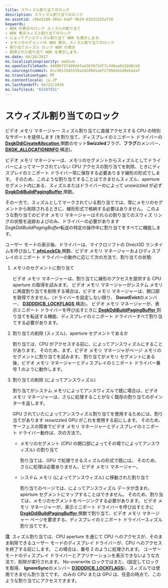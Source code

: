 ```yaml
---
title: スウィズル割り当てのロック
description: スウィズル割り当てのロック
ms.assetid: c9be52d9-36b2-4a0f-9629-01b31293af38
keywords:
- WDK の表示のロック スィズルの割り当て
- WDK 表示スィズル割り当てのロック
- によってアンスウィズル割り当て WDK を表示します。
- メモリのセグメントの WDK 表示、スィズル割り当てのロック
- 割り当てスィズル ロック WDK の表示
- 削除された割り当て WDK を表示します。
ms.date: 04/20/2017
ms.localizationpriority: medium
ms.openlocfilehash: 4488bf5f490d4fa43b76f2df7c340aa6d18d8cb5
ms.sourcegitcommit: 0cc5051945559a242d941a6f2799d161d8eba2a7
ms.translationtype: MT
ms.contentlocale: ja-JP
ms.lasthandoff: 04/23/2019
ms.locfileid: "63347551"
---
```

# <a name="locking-swizzled-allocations"></a>スウィズル割り当てのロック


ビデオ メモリ マネージャー スィズル割り当てに直接アクセスする CPU の特別なサポートを提供します (を割り当て、ディスプレイのミニポート ドライバーの[ **DxgkDdiCreateAllocation** ](https://msdn.microsoft.com/library/windows/hardware/ff559606)関数のセット**Swizzled**フラグ、**フラグ**のメンバー、 [ **DXGK\_ALLOCATIONINFO** ](https://msdn.microsoft.com/library/windows/hardware/ff560960)構造)。

ビデオ メモリ マネージャーは、メモリのセグメントからスィズルとしてドライバーによってマークされていない CPU アクセスの割り当てを削除、ときにディスプレイのミニポート ドライバー常に保存する必要あります線形の形式でします。 そのため、このような割り当てすることはできませんスィズル、aperture セグメント内にある、スィズルまたはドライバーのによって unswizzled が必ず[ **DxgkDdiBuildPagingBuffer** ](https://msdn.microsoft.com/library/windows/hardware/ff559587)関数。

その一方で、スィズルとしてマークされている割り当てでは、常にメモリのセグメントから削除されるときに、線形形式で格納する必要はありません。 このような割り当てのビデオ メモリ マネージャーはそれらの割り当てのスウィズ リングの状態を追跡およびのみ、ドライバーの必要があります*DxgkDdiBuildPagingBuffer*転送の特定の操作中に割り当てをすべてに機能します。

ユーザー モードの表示後、ドライバーは、マイクロソフトの Direct3D ランタイムを呼び出して[ **pfnLockCb** ](https://msdn.microsoft.com/library/windows/hardware/ff568914)関数、ビデオ メモリ マネージャーおよびディスプレイのミニポート ドライバーの動作に応じて次の方法で、割り当ての状態:

1.  メモリのセグメントに割り当て

    ビデオ メモリ マネージャーは、割り当てに線形のアクセスを提供する CPU aperture の取得を試みます。 ビデオ メモリ マネージャーがシステム メモリに再度割り当てを削除する場合は、ビデオ メモリ マネージャーは、開口部を取得できません、(ドライバーを設定しない限り、 **DonotEvict**のメンバー、 [ **D3DDDICB\_LOCKFLAGS** ](https://msdn.microsoft.com/library/windows/hardware/ff544214)構造)。 ビデオ メモリ マネージャーが、表示ミニポート ドライバーを呼び出すときに[ **DxgkDdiBuildPagingBuffer** ](https://msdn.microsoft.com/library/windows/hardware/ff559587)割り当てを転送する機能、ディスプレイのミニポート ドライバーすべて割り当てする必要があります。

2.  割り当ての削除 (スィズル)、aperture セグメントであるか

    割り当ては、CPU がアクセスする前に、によってアンスウィズルにすることがあります。 そのため、まず、ビデオ メモリ マネージャがページ メモリのセグメントに割り当てを試みます。 割り当てがメモリ セグメントにある後、ビデオ メモリ マネージャーとディスプレイのミニポート ドライバー番号 1 のように動作します。

3.  割り当ての削除 (によってアンスウィズル)

    割り当てがシステム メモリによってアンスウィズルで既に場合は、ビデオ メモリ マネージャーは、さらに処理することがなく既存の割り当てのポインターを返します。

    GPU されていたによってアンスウィズル割り当てを使用するためには、割り当てがあります reswizzled GPU がこれを使用する前にします。 そのため、サーフェスの障害でビデオ メモリ マネージャーとディスプレイのミニポート ドライバー動作は、次の方法で。

    -   メモリのセグメント (CPU の開口部によってその場でによってアンスウィズル) の割り当て

        割り当ては、GPU で処理できるスィズルの形式で既には。 そのため、さらに処理は必要ありません、ビデオ メモリ マネージャー。

    -   システム メモリ (によってアンスウィズル) に移動された割り当て

        割り当てのページでは、によってアンスウィズル データが含まれ、aperture セグメントにマップすることはできません。 そのため、割り当ては、メモリのセグメントをページングする必要があります。 ビデオ メモリ マネージャーが、表示ミニポート ドライバーを呼び出すときに[ **DxgkDdiBuildPagingBuffer** ](https://msdn.microsoft.com/library/windows/hardware/ff559587)関数で割り当て、ビデオ メモリ マネージャー ページを要求する、ディスプレイのミニポート ドライバースィズル割り当てです。

**注**  スィズル割り当ては、CPU aperture を通じて CPU へのアクセスが、そのまま削除できるユーザー モードのディスプレイ ドライバーが、CPU へのアクセスを終了する前にします。 この場合は、番号 2 のように処理されます。 ユーザー モードのディスプレイ ドライバーとアプリケーションを表示できないような方法で、削除が実行されます。
No-overwrite ロックではまた、(設定してロックを取得、 **IgnoreSync**のメンバー [ **D3DDDICB\_LOCKFLAGS**](https://msdn.microsoft.com/library/windows/hardware/ff544214))、スィズルでは使用できません割り当てです。 のみの CPU または GPU は、任意の時点で、このような割り当てにアクセスできます。

 

 

 





